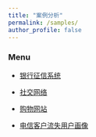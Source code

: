 ```yaml
---
title: "案例分析"
permalink: /samples/
author_profile: false
---
```


### Menu


- [银行征信系统](bank)

- [社交网络](social_media)

- [购物网站](shopping)

- [电信客户流失用户画像](dxkh)
